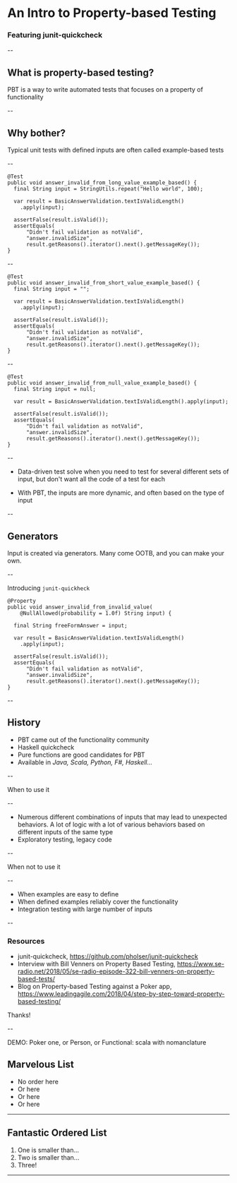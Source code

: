 # An Intro to Property-based Testing

### Featuring junit-quickcheck

--

## What is property-based testing? 

PBT is a way to write automated tests that focuses on a property of functionality

--

## Why bother?

Typical unit tests with defined inputs are often called example-based tests

--

```
@Test
public void answer_invalid_from_long_value_example_based() {
  final String input = StringUtils.repeat("Hello world", 100);

  var result = BasicAnswerValidation.textIsValidLength()
    .apply(input);

  assertFalse(result.isValid());
  assertEquals(
      "Didn't fail validation as notValid",
      "answer.invalidSize",
      result.getReasons().iterator().next().getMessageKey());
}
```

--

```
@Test
public void answer_invalid_from_short_value_example_based() {
  final String input = "";

  var result = BasicAnswerValidation.textIsValidLength()
    .apply(input);

  assertFalse(result.isValid());
  assertEquals(
      "Didn't fail validation as notValid",
      "answer.invalidSize",
      result.getReasons().iterator().next().getMessageKey());
}
```

--

```
@Test
public void answer_invalid_from_null_value_example_based() {
  final String input = null;

  var result = BasicAnswerValidation.textIsValidLength().apply(input);

  assertFalse(result.isValid());
  assertEquals(
      "Didn't fail validation as notValid",
      "answer.invalidSize",
      result.getReasons().iterator().next().getMessageKey());
}

```

--

* Data-driven test solve when you need to test for several different sets of input, but don't want all the code of a test for each

* With PBT, the inputs are more dynamic, and often based on the type of input

--

## Generators 

Input is created via generators. Many come OOTB, and you can make your own. 

--

Introducing `junit-quickheck`

```
@Property
public void answer_invalid_from_invalid_value(
    @NullAllowed(probability = 1.0f) String input) {
  
  final String freeFormAnswer = input;

  var result = BasicAnswerValidation.textIsValidLength()
    .apply(input);

  assertFalse(result.isValid());
  assertEquals(
      "Didn't fail validation as notValid",
      "answer.invalidSize",
      result.getReasons().iterator().next().getMessageKey());
}
```

--

## History

* PBT came out of the functionality community
* Haskell quickcheck
* Pure functions are good candidates for PBT
* Available in *Java, Scala, Python, F#, Haskell...*

--

When to use it

--

* Numerous different combinations of inputs that may lead to unexpected behaviors. A lot of logic with a lot of various behaviors based on different inputs of the same type
* Exploratory testing, legacy code

--

When not to use it

--

* When examples are easy to define
* When defined examples reliably cover the functionality
* Integration testing with large number of inputs

--

### Resources

* junit-quickcheck, https://github.com/pholser/junit-quickcheck
* Interview with Bill Venners on Property Based Testing, https://www.se-radio.net/2018/05/se-radio-episode-322-bill-venners-on-property-based-tests/
* Blog on Property-based Testing against a Poker app, https://www.leadingagile.com/2018/04/step-by-step-toward-property-based-testing/

Thanks!

--



DEMO:
Poker one, or Person, or 
Functional: scala with nomanclature 

## Marvelous List

*   No order here
*   Or here
*   Or here
*   Or here

---

## Fantastic Ordered List

1.  One is smaller than...
2.  Two is smaller than...
3.  Three!

---

